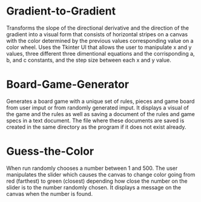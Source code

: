 # Gradient-to-Gradient
Transforms the slope of the directional derivative and the direction of the gradient into a visual form that consists of horizontal stripes on a canvas with the color determined by the previous values corresponding value on a color wheel. Uses the Tkinter UI that allows the user to manipulate x and y values, three different three dimentional equations and the corrisponding a, b, and c constants, and the step size between each x and y value.

# Board-Game-Generator
Generates a board game with a unique set of rules, pieces and game board from user imput or from randomly generated imput. It displays a visual of the game and the rules as well as saving a document of the rules and game specs in a text document. The file where these documents are saved is created in the same directory as the program if it does not exist already. 

# Guess-the-Color
When run randomly chooses a number between 1 and 500. The user manipulates the slider which causes the canvas to change color going from red (farthest) to green (closest) depending how close the number on the slider is to the number randomly chosen. It displays a message on the canvas when the number is found.

